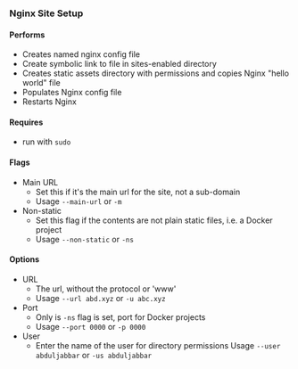 ### Nginx Site Setup

#### Performs
- Creates named nginx config file
- Create symbolic link to file in sites-enabled directory
- Creates static assets directory with permissions and copies Nginx "hello world" file
- Populates Nginx config file
- Restarts Nginx

#### Requires
- run with `sudo`

#### Flags
- Main URL
  - Set this if it's the main url for the site, not a sub-domain
  - Usage `--main-url` or `-m`
- Non-static
  - Set this flag if the contents are not plain static files, i.e. a Docker project
  - Usage `--non-static` or `-ns`

#### Options
- URL
  - The url, without the protocol or 'www'
  - Usage `--url abd.xyz` or `-u abc.xyz`
- Port
  - Only is `-ns` flag is set, port for Docker projects
  - Usage `--port 0000` or `-p 0000`
- User
    - Enter the name of the user for directory permissions
    Usage `--user abduljabbar` or `-us abduljabbar`


